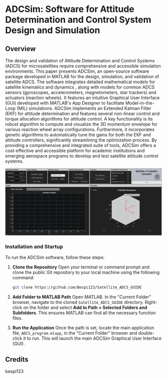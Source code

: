 # ADCSim: Software for Attitude Determination and Control System Design and Simulation
## Overview
The design and validation of Attitude Determination and Control Systems (ADCS) for microsatellites require comprehensive and accessible simulation environments. This paper presents ADCSim, an open-source software package developed in MATLAB for the design, simulation, and validation of satellite ADCS. The software integrates detailed mathematical models for satellite kinematics and dynamics , along with models for common ADCS sensors (gyroscopes, accelerometers, magnetometers, star trackers) and actuators (reaction wheels). It features an intuitive Graphical User Interface (GUI) developed with MATLAB's App Designer to facilitate Model-in-the-Loop (MIL) simulations. ADCSim implements an Extended Kalman Filter (EKF) for attitude determination and features several non-linear control and torque allocation algorithms for attitude control. A key functionality is its robust algorithm to compute and visualize the 3D momentum envelope for various reaction wheel array configurations. Furthermore, it incorporates genetic algorithms to automatically tune the gains for both the EKF and attitude controllers, significantly streamlining the optimization process. By providing a comprehensive and integrated suite of tools, ADCSim offers a cost-effective and accessible platform for academic institutions and emerging aerospace programs to develop and test satellite attitude control systems.

![ADCSim main window](figs/main_Guide.jpg)

### Installation and Startup

To run the ADCSim software, follow these steps:

1.  **Clone the Repository**
    Open your terminal or command prompt and clone the public Git repository to your local machine using the following command:
    ```sh
    git clone https://github.com/Bespi123/Satellite_ADCS_GUIDE
    ```

2.  **Add Folder to MATLAB Path**
    Open MATLAB. In the "Current Folder" browser, navigate to the cloned `Satellite_ADCS_GUIDE` directory. Right-click on the folder and select **Add to Path > Selected Folders and Subfolders**. This ensures MATLAB can find all the necessary function files.

3.  **Run the Application**
    Once the path is set, locate the main application file, `ADCS_program.mlapp`, in the "Current Folder" browser and double-click it to run. This will launch the main ADCSim Graphical User Interface (GUI).

## Credits
bespi123
